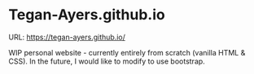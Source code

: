 # Tegan-Ayers.github.io

URL: https://tegan-ayers.github.io/

WIP personal website - currently entirely from scratch (vanilla HTML & CSS). In the future, I would like to modify to use bootstrap. 
